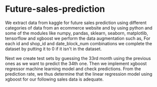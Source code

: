 # Future-sales-prediction

We extract data from kaggle for future sales prediction using different categories of data from an ecommerce website and by using python and some of the modules like numpy, pandas, sklearn, seaborn, matplotlib, tensorflow and xgboost we perform the data augmentation such as, For each id and shop_id and date_block_num combinations we complete the dataset by putting it to 0 if it isn't in the dataset.


Next we create test sets by guessing the 33rd month using the previous ones as we want to predict the 34th one. Then we implement xgboost regressor machine learning model and check predictions. From the prediction rate, we thus determine that the linear regression model using xgboost for our following sales data is adequate.
